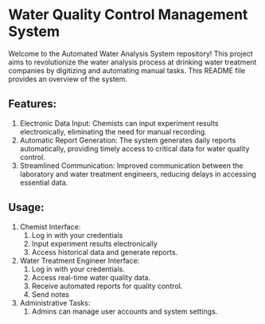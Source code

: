 # Water Quality Control Management System
Welcome to the Automated Water Analysis System repository! This project aims to revolutionize the water analysis process at drinking water treatment companies by digitizing and automating manual tasks. This README file provides an overview of the system.

## Features:
1. Electronic Data Input: Chemists can input experiment results electronically, eliminating the need for manual recording.
2. Automatic Report Generation: The system generates daily reports automatically, providing timely access to critical data for water quality control.
3. Streamlined Communication: Improved communication between the laboratory and water treatment engineers, reducing delays in accessing essential data.


## Usage:
1. Chemist Interface:
   1. Log in with your credentials
   2. Input experiment results electronically
   3. Access historical data and generate reports.
2. Water Treatment Engineer Interface:
   1. Log in with your credentials.
   2. Access real-time water quality data.
   3. Receive automated reports for quality control.
   4. Send notes 
3. Administrative Tasks:
   1. Admins can manage user accounts and system settings.
